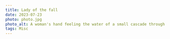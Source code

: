 ```yaml
---
title: Lady of the fall
date: 2023-07-23
photo: photo.jpg
photo_alt: A woman's hand feeling the water of a small cascade through her fingers
tags: Misc
---
```

